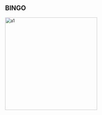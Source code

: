 ## BINGO

<img src="https://github.com/Nikita-Shah7/Development-for-Beginners/assets/99076601/c3c3ebea-f5e8-43f2-8908-e3473c20de1b" alt="a1" width="300" height="300">
